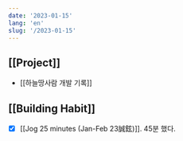 ```yaml
---
date: '2023-01-15'
lang: 'en'
slug: '/2023-01-15'
---
```


## [[Project]]

- [[하늘땅사람 개발 기록]]

## [[Building Habit]]

- [x] [[Jog 25 minutes (Jan-Feb 23誠鉉)]]. 45분 했다.

